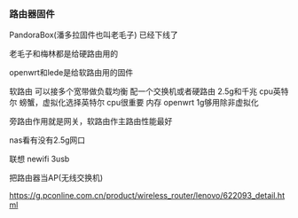 ### 路由器固件

PandoraBox(潘多拉固件也叫老毛子)  已经下线了 

老毛子和梅林都是给硬路由用的

openwrt和lede是给软路由用的固件



软路由 可以接多个宽带做负载均衡 配一个交换机或者硬路由  2.5g和千兆  cpu英特尔 螃蟹，虚拟化选择英特尔  cpu很重要  内存 openwrt 1g够用除非虚拟化



旁路由作用就是网关，软路由作主路由性能最好



nas看有没有2.5g网口



联想 newifi 3usb



把路由器当AP(无线交换机)

https://g.pconline.com.cn/product/wireless_router/lenovo/622093_detail.html
